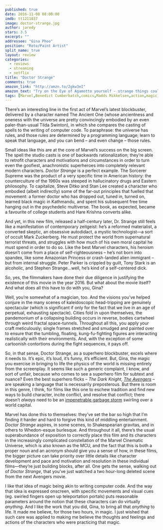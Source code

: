 ```yaml
---
published: true
date: 2016-11-08 08:00:00
imdb: tt1211837
image: doctor-strange.jpg
author: jaredy
stars: 3.5
excerpt: ""
addressee: "Gina Phoo"
position: "Roto/Paint Artist"
split_name: true
layout: review
categories: 
  - reviews
  - streaming
  - netflix
title: "Doctor Strange"
comments: true
amazon_link: "http://amzn.to/2gkw3eI"
amazon_text: "Try on the Eye of Agamotto yourself - strange things could happen!"
tags: [Marvel,Benedict Cumberbatch,comics,Madds Mikkelsen,action,magic,Tilda Swinton,Chiwetel Ejiofor]
---
```

There’s an interesting line in the first act of Marvel’s latest blockbuster, delivered by a character named The Ancient One (whose ancientness and oneness with the universe are pretty convincingly embodied by an even paler-than-usual Tilda Swinton), in which she compares the casting of spells to the writing of computer code. To paraphrase: the universe has rules, and those rules are determined by a programming language; learn to speak that language, and you can bend – and even change – those rules. 

Small ideas like this are at the core of Marvel’s success on the big screen. The spell the studio casts is one of backwards rationalization; they’re able to retrofit characters and motivations and circumstances in order to turn even the goofiest, anachronistic superheroes into completely relevant modern characters. _Doctor Strange_ is a perfect example. The Sorcerer Supreme was the product of a very specific time in American history: the counterculture of the 1960s was steeped in hallucinatory drugs and Eastern philosophy. To capitalize, Steve Ditko and Stan Lee created a character who embodied (albeit indirectly) some of the far-out principles that fuelled that movement: a former doctor who has dropped out, tuned in, turned on, learned black magic in Kathmandu, and spent his subsequent free time hanging out in the psychedelic multiverse. The book, as expected, became a favourite of college students and Hare Krishna converts alike. 

And yet, in this new film, released a half-century later, Dr. Strange still feels like a manifestation of contemporary zeitgeist: he’s a reformed materialist, a converted skeptic, an obsessive autodidact, a mystic technologist—a sort of occult Mark Zuckerberg. He must protect the world from supernatural terrorist threats, and struggles with how much of his own moral capital he must spend in order to do so. Like the best Marvel characters, his heroism doesn’t come from a place of self-righteousness – he’s not born into spandex, like some Amazonian Princess or crash-landed alien immigrant – but from internal struggle. Peter Parker is crippled by guilt, Tony Stark is an alcoholic, and Stephen Strange...well, he’s kind of a self-centered dick.

So, yes, the filmmakers have done their due diligence in justifying the existence of this movie in the year 2016. But what about the movie itself? And what does all this have to do with you, Gina?

Well, you’re somewhat of a magician, too. And the visions you’ve helped conjure in the many scenes of kaleidoscopic head-tripping are genuinely spectacular (which is significant if only for the fact that we live in an age of perpetual, exhausting spectacle). Cities fold in upon themselves, the pandemonium of a collapsing building occurs in reverse, bodies cartwheel through weird fractal space-tunnels. Throughout all this, you apply your craft meticulously; single frames stretched and smudged and painted over to ensure that the tumbling, floating, kung-fu-fighting figures are interacting realistically with their environments. And, with the exception of some cartoonish contortions during the fight sequences, it pays off. 

So, in that sense, Doctor Strange, as a superhero blockbuster, excels where it needs to. It’s epic, it’s loud, it’s funny, it’s efficient. But, Gina, the magic you exercise in bringing to life the physics of the world is missing entirely from the screenplay. It seems like such a generic complaint, I know, and sort of unfair, because who comes to see a superhero film for subtext and nuance? Even the best superhero flicks – _The Dark Knight,_ [_The Avengers_](http://www.dearcastandcrew.com/content/2012/5/11/the-avengers.html) – are speaking a language that is necessarily preposterous. But there is room in this genre, I think, for films like this one to eschew tradition and find new ways to build character, incite conflict, and resolve that conflict; there doesn’t _always_ need to be an [impenetrable garbage storm](http://www.dearcastandcrew.com/content/2016/8/10/suicide-squad.html) swirling over a world capital. 

Marvel has done this to themselves: they’ve set the bar so high that I’m finding it harder and hard to forgive this kind of middling entertainment. _Doctor Strange_ aspires, in some scenes, to Shakespearian gravitas, and in others to Whedon-esque burlesque. And throughout it all, there’s the usual superabundance of exposition to correctly place this film and its characters in the increasingly complicated constellation of the Marvel Cinematic Universe, which is also known as the MCU, and the fact that this is both a proper noun and an acronym should give you a sense of how, in these films, the bigger picture can take priority over little details like character development and pace and motivation and resolution in these individual films—they’re just building blocks, after all. One gets the sense, walking out of _Doctor Strange_, that you’ve just watched a two hour-long deleted scene from the next Avengers movie.

I like that idea of magic being akin to writing computer code. And the way that idea is expressed onscreen, with specific movements and visual cues (eg. swirled fingers open up teleportation portals) puts reasonable parameters around the notion that these characters can do virtually _anything_. And I like the work that you did, Gina, to bring all that _anything_ to life. It made me believe, for those two hours, in magic. I just wished that such care was applied to making me believe the thoughts and feelings and actions of the characters who were practicing that magic. 